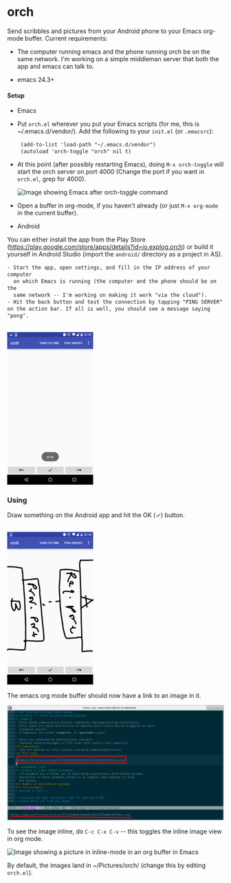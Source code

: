 orch
=====
Send scribbles and pictures from your Android phone to your Emacs org-mode
buffer. Current requirements:

- The computer running emacs and the phone running orch be on the same
  network. I'm working on a simple middleman server that both the app and emacs
  can talk to.

- emacs 24.3+

#### Setup

- Emacs
 - Put `orch.el` wherever you put your Emacs scripts (for me, this is
   ~/.emacs.d/vendor/).  Add the following to your `init.el` (or
   `.emacsrc`):

        (add-to-list 'load-path "~/.emacs.d/vendor")
        (autoload 'orch-toggle "orch" nil t)

 - At this point (after possibly restarting Emacs), doing `M-x
   orch-toggle` will start the orch server on port 4000 (Change the port if you
   want in `orch.el`, grep for 4000).

   ![Image showing Emacs after orch-toggle
   command](screenshots/orchserver-started.png)
  
 - Open a buffer in org-mode, if you haven't already (or just `M-x org-mode` in
   the current buffer).

- Android

 You can either install the app from the Play Store
 (https://play.google.com/store/apps/details?id=io.explog.orch) or build it
 yourself in Android Studio (import the `android/` directory as a project in
 AS).
 
    - Start the app, open settings, and fill in the IP address of your computer
      on which Emacs is running (the computer and the phone should be on the
      same network -- I'm working on making it work "via the cloud").
    - Hit the back button and test the connection by tapping "PING SERVER"
    on the action bar. If all is well, you should see a message saying
    "pong".

  <br/>
  <img alt="Image showing an Android toast with PONG as the text" width="200" height="355" src="screenshots/android-pong.png" />
 
### Using

Draw something on the Android app and hit the OK (✓) button.

<br/>
 <img alt="Image showing a figure in Orch" width="200" height="355" src="screenshots/android-figure.png" />

The emacs org mode buffer should now have a link to an image in it.

![Image highlighting a local image link in Emacs](screenshots/link-shown.png)

To see the image inline, do `C-c C-x C-v` -- this toggles the inline image view
in org mode.

![Image showing a picture in inline-mode in an org buffer in
Emacs](screenshots/picture-shown.png)

By default, the images land in ~/Pictures/orch/ (change this by editing `orch.el`).

